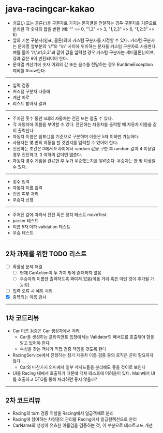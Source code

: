 # java-racingcar-kakao

- 쉼표(,) 또는 콜론(:)을 구분자로 가지는 문자열을 전달하는 경우 구분자를 기준으로 분리한 각 숫자의 합을 반환 (예: “” => 0, "1,2" => 3, "1,2,3" => 6, “1,2:3” => 6)
- 앞의 기본 구분자(쉼표, 콜론)외에 커스텀 구분자를 지정할 수 있다. 커스텀 구분자는 문자열 앞부분의 “//”와 “\n” 사이에 위치하는 문자를 커스텀 구분자로 사용한다. 예를 들어 “//;\n1;2;3”과 같이
  값을 입력할 경우 커스텀 구분자는 세미콜론(;)이며, 결과 값은 6이 반환되어야 한다.
- 문자열 계산기에 숫자 이외의 값 또는 음수를 전달하는 경우 RuntimeException 예외를 throw한다.

---

- 입력 검증
- 커스텀 구분자 나중에
- 계산 따로
- 리스트 받아서 결과

---

- 주어진 횟수 동안 n대의 자동차는 전진 또는 멈출 수 있다.
- 각 자동차에 이름을 부여할 수 있다. 전진하는 자동차를 출력할 때 자동차 이름을 같이 출력한다.
- 자동차 이름은 쉼표(,)를 기준으로 구분하며 이름은 5자 이하만 가능하다.
- 사용자는 몇 번의 이동을 할 것인지를 입력할 수 있어야 한다.
- 전진하는 조건은 0에서 9 사이에서 random 값을 구한 후 random 값이 4 이상일 경우 전진하고, 3 이하의 값이면 멈춘다.
- 자동차 경주 게임을 완료한 후 누가 우승했는지를 알려준다. 우승자는 한 명 이상일 수 있다.

---

- 횟수 입력
- 자동차 이름 입력
- 전진 여부 처리
- 우승자 선정

--- 

- 주어진 값에 따라서 전진 혹은 정지 테스트 moveTest
- parser 테스트
- 이름 5자 이하 validation 테스트
- 우승 테스트

---

## 2차 과제를 위한 TODO 리스트

- [ ] 확장성 문제 해결
    - [ ] 현재 CarAction이 두 가지 밖에 존재하지 않음
    - [ ] 우승자의 이름만 출력하도록 짜여져 있음(이동 거리 혹은 이런 것이 추가될 가능성).
- [ ] 입력 오류 시 예외 처리
- [x] 중복되는 이름 검사

---

## 1차 코드리뷰

- Car 이름 검증은 Car 생성자에서 처리
    - Car을 생성하는 클라이언트 입장에서는 Validator의 메서드를 호출해야 함을 알고 있어야 한다
    - 속성을 갖는 객체가 직접 검증 책임을 갖도록 한다
- RacingService에서 진행하는 참가 자동차 이름 검증 등의 로직은 굳이 필요하지 않다
    - Car와 마찬가지 의미에서 일부 메서드들을 분리해도 좋을 것이로 보인다
- UI를 Racing 내에서 호출하기 때문에 객체 테스트에 어려움이 있다. Main에서 UI를 호출하고 DTO를 통해 처리하면 좋지 않을까?

---

## 2차 코드리뷰

- Racing의 turn 검증 역할을 Racing에서 일급객체로 분리
- Racing에 참여하는 차량들의 관리를 Racing에서 일급컬렉션으로 분리
- CarName의 생성이 유효한 이름임을 검증하는 것, 이 부분으로 테스트코드 개선